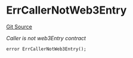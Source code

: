 # ErrCallerNotWeb3Entry
[Git Source](https://github.com/Crossbell-Box/Crossbell-Contracts/blob/7fb0a111be44c9c39adc514360ef463c6a04b62a/contracts/libraries/Error.sol)

*Caller is not web3Entry contract*


```solidity
error ErrCallerNotWeb3Entry();
```

